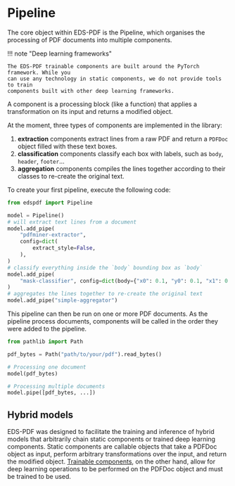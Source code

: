# Pipeline

The core object within EDS-PDF is the Pipeline, which organises the processing of PDF documents into multiple components.

!!! note "Deep learning frameworks"

    The EDS-PDF trainable components are built around the PyTorch framework. While you
    can use any technology in static components, we do not provide tools to train
    components built with other deep learning frameworks.

A component is a processing block (like a function) that applies a transformation on its input and returns a modified object.

At the moment, three types of components are implemented in the library:

1. **extraction** components extract lines from a raw PDF and return a `PDFDoc` object filled with these text boxes.
2. **classification** components classify each box with labels, such as `body`, `header`, `footer`...
3. **aggregation** components compiles the lines together according to their classes to re-create the original text.

To create your first pipeline, execute the following code:

```python
from edspdf import Pipeline

model = Pipeline()
# will extract text lines from a document
model.add_pipe(
    "pdfminer-extractor",
    config=dict(
        extract_style=False,
    ),
)
# classify everything inside the `body` bounding box as `body`
model.add_pipe(
    "mask-classifier", config=dict(body={"x0": 0.1, "y0": 0.1, "x1": 0.9, "y1": 0.9})
)
# aggregates the lines together to re-create the original text
model.add_pipe("simple-aggregator")
```

This pipeline can then be run on one or more PDF documents.
As the pipeline process documents, components will be called in the order
they were added to the pipeline.

```python
from pathlib import Path

pdf_bytes = Path("path/to/your/pdf").read_bytes()

# Processing one document
model(pdf_bytes)

# Processing multiple documents
model.pipe([pdf_bytes, ...])
```

## Hybrid models

EDS-PDF was designed to facilitate the training and inference of hybrid models that
arbitrarily chain static components or trained deep learning components. Static components are callable objects that take a PDFDoc object as input, perform arbitrary transformations over the input, and return the modified object. [Trainable components](./trainable-components.md), on the other hand, allow for deep learning operations to be performed on the PDFDoc object and must be trained to be used.

